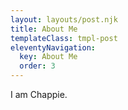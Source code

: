```yaml
---
layout: layouts/post.njk
title: About Me
templateClass: tmpl-post
eleventyNavigation:
  key: About Me
  order: 3
---
```


I am Chappie.
